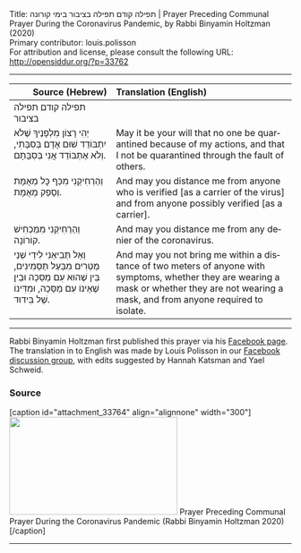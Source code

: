 <html>
<head></head>
<body>
Title: תפילה קודם תפילה בציבור בימי קורונה | Prayer Preceding Communal Prayer During the Coronavirus Pandemic, by Rabbi Binyamin Holtzman (2020)<br />
Primary contributor: louis.polisson<br />
For attribution and license, please consult the following URL: <a href="http://opensiddur.org/?p=33762">http://opensiddur.org/?p=33762</a>
<p />
<hr />

<table style="margin-left: auto;margin-right: auto;" class="draggable">
<thead><tr><th id="x" style="text-align: right;">Source (Hebrew)</th><th style="text-align: left;">Translation (English)</th></tr></thead>
<tbody>
<tr><td style="vertical-align:top;">
<div class="liturgy" lang="he">
<span class="instruction">תפילה קודם תפילה בציבור</span>
</span></div></td>
 
<td style="vertical-align:top;">
<div class="english" lang="en">

</div></td></tr>


<tr><td style="vertical-align:top;">
<div class="liturgy" lang="he">
יְהִי רָצוֹן מִלְפָנֶיךָ 
שֶׁלֹא יִתְבּוֹדֵד שׁוּם אָדָם בְּסִבָּתִי, 
וְלֹא אֶתְבּוֹדֵד אֲנִי בְּסִבָּתָם. 
</span></div></td>
 
<td style="vertical-align:top;">
<div class="english" lang="en">
May it be your will 
that no one be quarantined because of my actions,
and that I not be quarantined through the fault of others.
</div></td></tr>


<tr><td style="vertical-align:top;">
<div class="liturgy" lang="he">
וְהַרְחִיקֵנִי מִכַּף כׇּל מְאֻמָּת 
וְסָפֵק מְאֻמָּת. 
</span></div></td>
 
<td style="vertical-align:top;">
<div class="english" lang="en">
And may you distance me from anyone who is verified [as a carrier of the virus]&nbsp; 
and from anyone possibly verified [as a carrier]. 
</div></td></tr>


<tr><td style="vertical-align:top;">
<div class="liturgy" lang="he">
וְהַרְחִיקֵנִי מִמַּכְחִישׁ קוֹרוֹנָה. 
</span></div></td>
 
<td style="vertical-align:top;">
<div class="english" lang="en">
And may you distance me from any denier of the coronavirus. 
</div></td></tr>


<tr><td style="vertical-align:top;">
<div class="liturgy" lang="he">
וְאַל תְּבִיאֵנִי לִידֵי שְׁנֵי מֶטְרִים מִבַּעַל תַּסְמִינִים, 
בֵּין שֶׁהוּא עִם מַסֵּכָה וּבֵין שֶׁאֵינוֹ עִם מַסֵּכָה, 
וּמִדִּינוֹ שֶׁל בִּידוּד.
</span></div></td>
 
<td style="vertical-align:top;">
<div class="english" lang="en">
And may you not bring me within a distance of two meters of anyone with symptoms, 
whether they are wearing a mask or whether they are not wearing a mask, 
and from anyone required to isolate.
</div></td></tr>
</tbody></table>

<hr />

Rabbi Binyamin Holtzman first published this prayer via his <a href="https://www.facebook.com/photo.php?fbid=3381884461867887&set=a.169213426468356&type=3">Facebook page</a>. The translation in to English was made by Louis Polisson in our <a href="https://www.facebook.com/groups/opensiddur/permalink/10158001867602746/">Facebook discussion group</a>, with edits suggested by Hannah Katsman and Yael Schweid.

<h3>Source</h3>

[caption id="attachment_33764" align="alignnone" width="300"]<a href="https://opensiddur.org/wp-content/uploads/2020/09/prayer-for-health-and-safety-in-public-prayer-during-the-coronavirus-Binyamin-Holtzman-2020.jpg" rel="lightbox"><img src="https://opensiddur.org/wp-content/uploads/2020/09/prayer-for-health-and-safety-in-public-prayer-during-the-coronavirus-Binyamin-Holtzman-2020-300x175.jpg" alt="" width="300" height="175" class="size-medium wp-image-33764" /></a> Prayer Preceding Communal Prayer During the Coronavirus Pandemic (Rabbi Binyamin Holtzman 2020)[/caption]


<hr />

&nbsp;
</body>
</html>